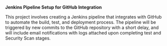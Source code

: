 **Jenkins Pipeline Setup for GitHub Integration**

This project involves creating a Jenkins pipeline that integrates with GitHub to automate the build, test, and deployment process. 
The pipeline will be triggered by new commits to the GitHub repository with a short delay, 
and will include email notifications with logs attached upon completing test and Security Scan stages.
